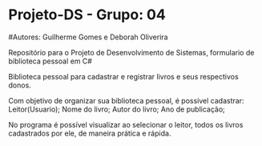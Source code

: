 # Projeto-DS - Grupo: 04
#Autores: Guilherme Gomes e Deborah Oliverira

Repositório para o Projeto de Desenvolvimento de Sistemas, formulario de biblioteca pessoal em C#

Biblioteca pessoal para cadastrar e registrar livros e seus respectivos donos. 

Com objetivo de organizar sua biblioteca pessoal, é possível cadastrar:
Leitor(Usuario);
Nome do livro;
Autor do livro;
Ano de publicação;

No programa é possível visualizar ao selecionar o leitor, todos os livros cadastrados por ele, de maneira prática e rápida.
